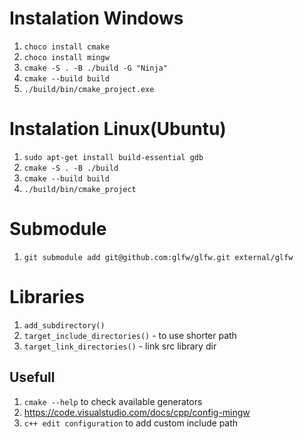 # Instalation Windows
1. `choco install cmake`
2. `choco install mingw`
3. `cmake -S . -B ./build -G "Ninja"`
4. `cmake --build build`
5. `./build/bin/cmake_project.exe`

# Instalation Linux(Ubuntu)
1. `sudo apt-get install build-essential gdb`
2. `cmake -S . -B ./build`
3. `cmake --build build`
4. `./build/bin/cmake_project`

# Submodule
1. `git submodule add git@github.com:glfw/glfw.git external/glfw`

# Libraries
1. `add_subdirectory()`
2. `target_include_directories()` - to use shorter path
3. `target_link_directories()` - link src library dir

## Usefull
1. `cmake --help` to check available generators
2. https://code.visualstudio.com/docs/cpp/config-mingw
3. `c++ edit configuration` to add custom include path